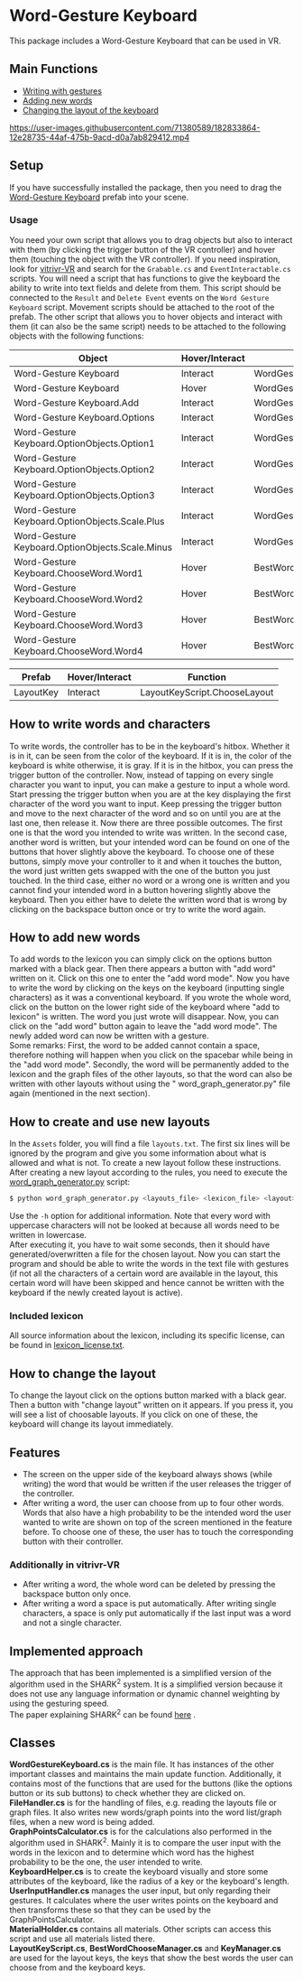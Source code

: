 # Word-Gesture Keyboard

This package includes a Word-Gesture Keyboard that can be used in VR.

## Main Functions

- [Writing with gestures](#how-to-write-words-and-characters)
- [Adding new words](#how-to-add-new-words)
- [Changing the layout of the keyboard](#how-to-create-and-use-new-layouts)

https://user-images.githubusercontent.com/71380589/182833864-12e28735-44af-475b-9acd-d0a7ab829412.mp4

## Setup

If you have successfully installed the package, then you need to drag
the [Word-Gesture Keyboard](Assets/Prefabs/Word-Gesture%20Keyboard.prefab) prefab into your scene.

### Usage

You need your own script that allows you to drag objects but also to interact with them (by clicking the trigger button
of the VR controller) and hover them (touching the object with the VR controller).
If you need inspiration, look for [vitrivr-VR](https://github.com/vitrivr/vitrivr-vr) and search for the `Grabable.cs`
and `EventInteractable.cs` scripts.
You will need a script that has functions to give the keyboard the ability to write into text fields and delete from
them.
This script should be connected to the `Result` and `Delete Event` events on the `Word Gesture Keyboard` script.
Movement scripts should be attached to the root of the prefab.
The other script that allows you to hover objects and interact with them (it can also be the same script) needs to be
attached to the following objects with the following functions:

| Object                                       |Hover/Interact| Function                         |
|----------------------------------------------|--------------|----------------------------------|
| Word-Gesture Keyboard                        |Interact| WordGestureKeyboard.DrawWord     |
| Word-Gesture Keyboard                        |Hover| WordGestureKeyboard.HoverKeyboard            |
| Word-Gesture Keyboard.Add                    |Interact| WordGestureKeyboard.AddNewWord               |
| Word-Gesture Keyboard.Options                |Interact| WordGestureKeyboard.EnterOptions             |
| Word-Gesture Keyboard.OptionObjects.Option1  |Interact| WordGestureKeyboard.ChangeSize               |
| Word-Gesture Keyboard.OptionObjects.Option2  |Interact| WordGestureKeyboard.EnterLayoutChoose        |
| Word-Gesture Keyboard.OptionObjects.Option3  |Interact| WordGestureKeyboard.EnterAddWordMode         |
| Word-Gesture Keyboard.OptionObjects.Scale.Plus |Interact| WordGestureKeyboard.ScalePlus                |
| Word-Gesture Keyboard.OptionObjects.Scale.Minus |Interact| WordGestureKeyboard.ScaleMinus               |
| Word-Gesture Keyboard.ChooseWord.Word1       |Hover| BestWordChooseManager.ChooseWord |
| Word-Gesture Keyboard.ChooseWord.Word2       |Hover| BestWordChooseManager.ChooseWord |
| Word-Gesture Keyboard.ChooseWord.Word3       |Hover| BestWordChooseManager.ChooseWord |
| Word-Gesture Keyboard.ChooseWord.Word4       |Hover| BestWordChooseManager.ChooseWord |

|Prefab|Hover/Interact|Function|
|------|--------------|--------|
|LayoutKey|Interact|LayoutKeyScript.ChooseLayout|

## How to write words and characters

To write words, the controller has to be in the keyboard's hitbox. Whether it is in it, can be seen from the color of
the keyboard. If it is in, the color of the keyboard is white otherwise, it is gray. If it is in the hitbox, you can
press the trigger button of the controller. Now, instead of tapping on every single character you want to input, you can
make a gesture to input a whole word. Start pressing the trigger button when you are at the key displaying the first
character of the word you want to input. Keep pressing the trigger button and move to the next character of the word and
so on until you are at the last one, then release it. Now there are three possible outcomes. The first one is that the
word you intended to write was written. In the second case, another word is written, but your intended word can be found
on one of the buttons that hover slightly above the keyboard. To choose one of these buttons, simply move your
controller to it and when it touches the button, the word just written gets swapped with the one of the button you just
touched. In the third case, either no word or a wrong one is written and you cannot find your intended word in a button
hovering slightly above the keyboard. Then you either have to delete the written word that is wrong by clicking on the
backspace button once or try to write the word again.

## How to add new words

To add words to the lexicon you can simply click on the options button marked with a black gear. Then there appears a
button with "add word" written on it. Click on this one to enter the "add word mode". Now you have to write the word by
clicking on the keys on the keyboard (inputting single characters) as it was a conventional keyboard. If you wrote the
whole word, click on the button on the lower right side of the keyboard where "add to lexicon" is written. The word you
just wrote will disappear. Now, you can click on the "add word" button again to leave the "add word mode". The newly
added word can now be written with a gesture.  
Some remarks: First, the word to be added cannot contain a space, therefore nothing will happen when you click on the
spacebar while being in the "add word mode". Secondly, the word will be permanently added to the lexicon and the graph
files of the other layouts, so that the word can also be written with other layouts without using the "
word_graph_generator.py" file again (mentioned in the next section).

## How to create and use new layouts

In the `Assets` folder, you will find a file `layouts.txt`.
The first six lines will be ignored by the program and give you some information about what is allowed and what is not.
To create a new layout follow these instructions.
After creating a new layout according to the rules, you need to execute the [word_graph_generator.py](Assets/Additional_Scripts/word_graph_generator.py) script:
```bash
$ python word_graph_generator.py <layouts_file> <lexicon_file> <layout> <output_directory>
```
Use the `-h` option for additional information.
Note that every word with uppercase characters will not be looked at because all words need to be written in lowercase.  
After executing it, you have to wait some seconds, then it should have generated/overwritten a file for the chosen layout.
Now you can start the program and should be able to write the words in the text file with gestures (if not all the characters of a certain word are available in the layout, this certain word will have been skipped and hence cannot be written with the keyboard if the newly created layout is active). 

### Included lexicon

All source information about the lexicon, including its specific license, can be found in [lexicon_license.txt](Assets/lexicon/lexicon_license.txt).

## How to change the layout

To change the layout click on the options button marked with a black gear. Then a button with "change layout" written on
it appears. If you press it, you will see a list of choosable layouts. If you click on one of these, the keyboard will
change its layout immediately.

## Features

- The screen on the upper side of the keyboard always shows (while writing) the word that would be written if the user
  releases the trigger of the controller.
- After writing a word, the user can choose from up to four other words. Words that also have a high probability to be
  the intended word the user wanted to write are shown on top of the screen mentioned in the feature before. To choose
  one of these, the user has to touch the corresponding button with their controller.

### Additionally in vitrivr-VR

- After writing a word, the whole word can be deleted by pressing the backspace button only once.
- After writing a word a space is put automatically. After writing single characters, a space is only put automatically
  if the last input was a word and not a single character.

## Implemented approach

The approach that has been implemented is a simplified version of the algorithm used in the SHARK<sup>2</sup> system. It
is a simplified version because it does not use any language information or dynamic channel weighting by using the
gesturing speed.  
The paper explaining SHARK<sup>2</sup> can be
found [here](https://www.researchgate.net/publication/228875756_SHARK2A_large_Vocabulary_shorthand_writing_system_for_pen-based_computers)
.

## Classes

**WordGestureKeyboard.cs** is the main file. It has instances of the other important classes and maintains the main update function.
Additionally, it contains most of the functions that are used for the buttons (like the options button or its sub
buttons) to check whether they are clicked on.  
**FileHandler.cs** is for the handling of files, e.g. reading the layouts file or graph files. It also writes new
words/graph points into the word list/graph files, when a new word is being added.  
**GraphPointsCalculator.cs** is for the calculations also performed in the algorithm used in SHARK<sup>2</sup>. Mainly
it is to compare the user input with the words in the lexicon and to determine which word has the highest probability to
be the one, the user intended to write.  
**KeyboardHelper.cs** is to create the keyboard visually and store some attributes of the keyboard, like the radius of a
key or the keyboard's length.  
**UserInputHandler.cs** manages the user input, but only regarding their gestures. It calculates where the user writes
points on the keyboard and then transforms these so that they can be used by the GraphPointsCalculator.  
**MaterialHolder.cs** contains all materials. Other scripts can access this script and use all materials listed
there.   
**LayoutKeyScript.cs**, **BestWordChooseManager.cs** and **KeyManager.cs** are used for the layout keys, the keys that
show the best words the user can choose from and the keyboard keys.
